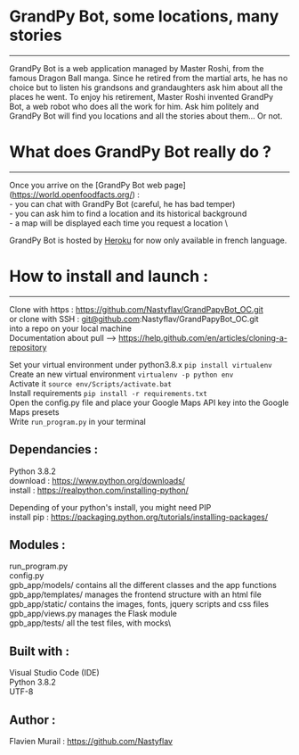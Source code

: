 # GrandPy Bot, some locations, many stories
----------------
GrandPy Bot is a web application managed by Master Roshi, from the famous Dragon Ball manga. Since he retired from the martial arts,
he has no choice but to listen his grandsons and grandaughters ask him about all the places he went. To enjoy his retirement, Master Roshi
invented GrandPy Bot, a web robot who does all the work for him.
Ask him politely and GrandPy Bot will find you locations and all the stories about them... Or not.

# What does GrandPy Bot really do ?
----------------
Once you arrive on the [GrandPy Bot web page] (https://world.openfoodfacts.org/) :\
	- you can chat with GrandPy Bot (careful, he has bad temper) \
	- you can ask him to find a location and its historical background \
	- a map will be displayed each time you request a location \

GrandPy Bot is hosted by [Heroku](https://www.heroku.com/)  for now only available in french language.	

# How to install and launch :
--------------
Clone with https : https://github.com/Nastyflav/GrandPapyBot_OC.git \
or clone with SSH : git@github.com:Nastyflav/GrandPapyBot_OC.git \
into a repo on your local machine \
Documentation about pull --> https://help.github.com/en/articles/cloning-a-repository 

Set your virtual environment under python3.8.x `pip install virtualenv`\
Create an new virtual environment `virtualenv -p python env`\
Activate it `source env/Scripts/activate.bat`\
Install requirements `pip install -r requirements.txt`\
Open the config.py file and place your Google Maps API key into the Google Maps presets\
Write `run_program.py` in your terminal 

## Dependancies :

Python 3.8.2 \
download : https://www.python.org/downloads/ \
install : https://realpython.com/installing-python/ 

Depending of your python's install, you might need PIP\
install pip : https://packaging.python.org/tutorials/installing-packages/

## Modules :

run_program.py\
config.py\
gpb_app/models/ contains all the different classes and the app functions\
gpb_app/templates/ manages the frontend structure with an html file \
gpb_app/static/ contains the images, fonts, jquery scripts and css files\
gpb_app/views.py manages the Flask module\
gpb_app/tests/ all the test files, with mocks\

## Built with :

Visual Studio Code (IDE)\
Python 3.8.2\
UTF-8

## Author :

Flavien Murail : https://github.com/Nastyflav